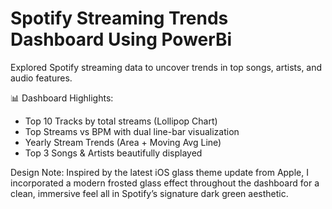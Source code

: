 # Spotify Streaming Trends Dashboard Using PowerBi

Explored Spotify streaming data to uncover trends in top songs, artists, and audio features.

📊 Dashboard Highlights:

- Top 10 Tracks by total streams (Lollipop Chart)
- Top Streams vs BPM with dual line-bar visualization
- Yearly Stream Trends (Area + Moving Avg Line)
- Top 3 Songs & Artists beautifully displayed

Design Note:
Inspired by the latest iOS glass theme update from Apple, I incorporated a modern frosted glass effect throughout the dashboard for a clean, immersive feel all in Spotify’s signature dark green aesthetic.

